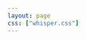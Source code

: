 ```yaml
---
layout: page
css: ["whisper.css"]
---
```


<p class ='pp'><a href="{{site.baseurl}}/workspace/every_year/whisper_2020>上一年</a></p>
  
<p class='pp'>元旦就有同学催我找…………大多数生活的难熬都可以一个人扛下去，所以嗯。🐾</p>  
<p class='pp'>2021.天塌也好，地陷也罢，总之，天要下雨，娘要嫁人，由他去吧，我只考虑下一顿吃啥。 </p>  

